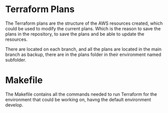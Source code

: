 # Terraform Plans

The Terraform plans are the structure of the AWS resources created, which could be used to modify the current plans. Which is the reason to save the plans in the repository, to save the plans and be able to update the resources.

There are located on each branch, and all the plans are located in the main branch as backup, there are in the plans folder in their environment named subfolder.

# Makefile

The Makefile contains all the commands needed to run Terraform for the environment that could be working on, havng the default environment develop.

